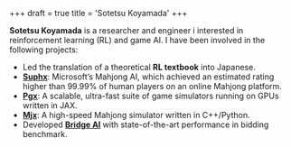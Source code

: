 +++
draft = true
title = 'Sotetsu Koyamada'
+++

**Sotetsu Koyamada** is a researcher and engineer i interested in reinforcement learning (RL) and game AI. 
I have been involved in the following projects:
<!--- He obtained his Ph.D. from Kyoto University in Nov. 2024. --->

* Led the translation of a theoretical **RL textbook** into Japanese.
* [**Suphx**](https://www.microsoft.com/en-us/research/project/suphx-mastering-mahjong-with-deep-reinforcement-learning/): Microsoft’s Mahjong AI, which achieved an estimated rating higher than 99.99% of human players on an online Mahjong platform.
* [**Pgx**](https://github.com/sotetsuk/pgx): A scalable, ultra-fast suite of game simulators running on GPUs written in JAX.
* [**Mjx**](https://github.com/mjx-project/mjx): A high-speed Mahjong simulator written in C++/Python.
* Developed [**Bridge AI**](https://doi.org/10.1109/CoG60054.2024.10645547) with state-of-the-art performance in bidding benchmark.

<!---
![suphx](https://www.microsoft.com/en-us/research/uploads/prod/2020/11/Suphx-Logo-square.png#small)
--->

<!---

![pgx](https://raw.githubusercontent.com/sotetsuk/pgx/main/docs/assets/logo.svg#small)
--->



